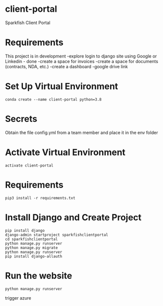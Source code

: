 # client-portal
Sparkfish Client Portal

# Requirements
This project is in development
-explore login to django site using Google or Linkedin - done
-create a space for invoices
-create a space for documents (contracts, NDA, etc.)
-create a dashboard
-google drive link

# Set Up Virtual Environment
```
conda create --name client-portal python=3.8
```
# Secrets
Obtain the file config.yml from a team member and place it in the env folder


# Activate Virtual Environment
```
activate client-portal
```

# Requirements
```
pip3 install -r requirements.txt
```

# Install Django and Create Project 
```
pip install django
django-admin startproject sparkfishclientportal
cd sparkfishclientportal
python manage.py runserver
python manage.py migrate
python manage.py runserver
pip install django-allauth
```

# Run the website
```
python manage.py runserver
```
trigger azure